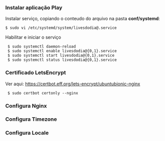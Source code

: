 ### Instalar aplicação Play ###


Instalar serviço, copiando o conteudo do arquivo na pasta **conf/systemd**:

    $ sudo vi /etc/systemd/system/livesdodia@.service
    
Habilitar e iniciar o serviço

     $ sudo systemctl daemon-reload  
     $ sudo systemctl enable livesdodia@{0,1}.service
     $ sudo systemctl start livesdodia@{0,1}.service
     $ sudo systemctl status livesdodia@{0,1}.service

### Certificado LetsEncrypt

Ver aqui: https://certbot.eff.org/lets-encrypt/ubuntubionic-nginx

     $ sudo certbot certonly --nginx

### Configura Nginx

### Configura Timezone


### Configura Locale